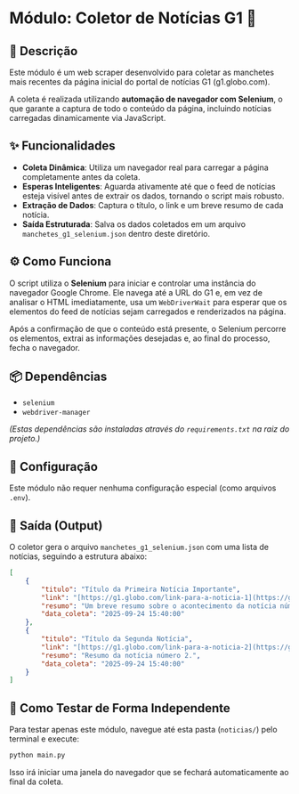 # Módulo: Coletor de Notícias G1 📰

## 📄 Descrição

Este módulo é um web scraper desenvolvido para coletar as manchetes mais recentes da página inicial do portal de notícias G1 (g1.globo.com).

A coleta é realizada utilizando **automação de navegador com Selenium**, o que garante a captura de todo o conteúdo da página, incluindo notícias carregadas dinamicamente via JavaScript.

## ✨ Funcionalidades

-   **Coleta Dinâmica**: Utiliza um navegador real para carregar a página completamente antes da coleta.
-   **Esperas Inteligentes**: Aguarda ativamente até que o feed de notícias esteja visível antes de extrair os dados, tornando o script mais robusto.
-   **Extração de Dados**: Captura o título, o link e um breve resumo de cada notícia.
-   **Saída Estruturada**: Salva os dados coletados em um arquivo `manchetes_g1_selenium.json` dentro deste diretório.

## ⚙️ Como Funciona

O script utiliza o **Selenium** para iniciar e controlar uma instância do navegador Google Chrome. Ele navega até a URL do G1 e, em vez de analisar o HTML imediatamente, usa um `WebDriverWait` para esperar que os elementos do feed de notícias sejam carregados e renderizados na página.

Após a confirmação de que o conteúdo está presente, o Selenium percorre os elementos, extrai as informações desejadas e, ao final do processo, fecha o navegador.

## 📦 Dependências

-   `selenium`
-   `webdriver-manager`

*(Estas dependências são instaladas através do `requirements.txt` na raiz do projeto.)*

## 🔧 Configuração

Este módulo não requer nenhuma configuração especial (como arquivos `.env`).

## 📄 Saída (Output)

O coletor gera o arquivo `manchetes_g1_selenium.json` com uma lista de notícias, seguindo a estrutura abaixo:

```json
[
    {
        "titulo": "Título da Primeira Notícia Importante",
        "link": "[https://g1.globo.com/link-para-a-noticia-1](https://g1.globo.com/link-para-a-noticia-1)",
        "resumo": "Um breve resumo sobre o acontecimento da notícia número 1.",
        "data_coleta": "2025-09-24 15:40:00"
    },
    {
        "titulo": "Título da Segunda Notícia",
        "link": "[https://g1.globo.com/link-para-a-noticia-2](https://g1.globo.com/link-para-a-noticia-2)",
        "resumo": "Resumo da notícia número 2.",
        "data_coleta": "2025-09-24 15:40:00"
    }
]
```

## 🧪 Como Testar de Forma Independente

Para testar apenas este módulo, navegue até esta pasta (`noticias/`) pelo terminal e execute:
```bash
python main.py
```
Isso irá iniciar uma janela do navegador que se fechará automaticamente ao final da coleta.